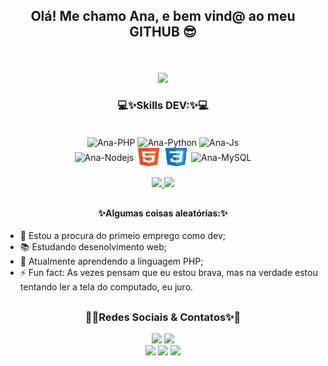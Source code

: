 <h2 align="center">Olá! Me chamo Ana, e bem vind@ ao meu GITHUB 😎
  
<br><img align="center" src="https://pa1.narvii.com/6217/3382e79d8e82e924032811483279e822d50c619d_hq.gif" height="100" margin="0"><br>
  
</h2>


<h3 align="center">💻✨Skills DEV:✨💻</h3><br>

<div align="center">
  <img align="center" alt="Ana-PHP" height="30" width="40" src="https://cdn.jsdelivr.net/gh/devicons/devicon/icons/php/php-plain.svg">
  <img align="center" alt="Ana-Python" height="30" width="40" src="https://cdn.jsdelivr.net/gh/devicons/devicon/icons/python/python-original.svg">
  <img align="center" alt="Ana-Js" height="30" width="40" src="https://cdn.jsdelivr.net/gh/devicons/devicon/icons/javascript/javascript-plain.svg"></br>
  <img align="center" alt="Ana-Nodejs" height="30" width="40" src="https://cdn.jsdelivr.net/gh/devicons/devicon/icons/nodejs/nodejs-original.svg">
  <img align="center" alt="Ana-HTML" height="30" width="40" src="https://raw.githubusercontent.com/devicons/devicon/master/icons/html5/html5-original.svg">
  <img align="center" alt="Ana-CSS" height="30" width="40" src="https://raw.githubusercontent.com/devicons/devicon/master/icons/css3/css3-original.svg">
  <img align="center" alt="Ana-MySQL" height="30" width="40" src="https://cdn.jsdelivr.net/gh/devicons/devicon/icons/mysql/mysql-original.svg">
</div>
<br>
  
<div align="center">
  <a href="https://github.com/kanashi00">
  <img height="160em" src="https://github-readme-stats.vercel.app/api?username=kanashi00&show_icons=true&theme=blue-green&hide=prs,contribs&count_private=true"/>
  <img height="160em" src="https://github-readme-stats.vercel.app/api/top-langs/?username=kanashi00&layout=compact&langs_count=7&theme=blue-green"/></a>
</div>

##
  
<h4 align="center">✨Algumas coisas aleatórias:✨</h4>

- 🔭 Estou a procura do primeio emprego como dev;
- 📚 Estudando desenolvimento web;
- 🧩 Atualmente aprendendo a linguagem PHP;
- ⚡ Fun fact: As vezes pensam que eu estou brava, mas na verdade estou tentando ler a tela do computado, eu juro.

##
<h3 align="center">📧✨Redes Sociais & Contatos✨📧</h3>
<div align="center"> 
  <a href="https://www.instagram.com/ana.paulahah/" target="_blank"><img src="https://img.shields.io/badge/Instagram-E4405F?style=for-the-badge&logo=instagram&logoColor=white" target="_blank"></a>
  <a href="https://www.linkedin.com/in/anapaulahah/" target="_blank"><img src="https://img.shields.io/badge/LinkedIn-0077B5?style=for-the-badge&logo=linkedin&logoColor=white" target="_blank"></a>
  </br>
 	<a href="mailto:anaa4197@gmail.com" target="_blank"><img src="https://img.shields.io/badge/Gmail-D14836?style=for-the-badge&logo=gmail&logoColor=white" target="_blank"></a>
  <a href="https://api.whatsapp.com/send?phone=5592981756017" target="_blank"><img src="https://img.shields.io/badge/WhatsApp-25D366?style=for-the-badge&logo=whatsapp&logoColor=white" target="_blank"></a>
  <a href="https://t.me/kanashi00" target="_blank"><img src="https://img.shields.io/badge/Telegram-2CA5E0?style=for-the-badge&logo=telegram&logoColor=white" target="_blank"></a>
</div>
